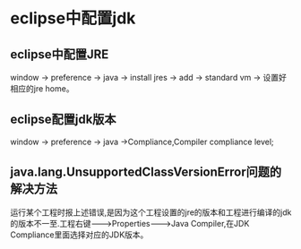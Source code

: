 # eclipse中配置jdk

## eclipse中配置JRE
window -> preference -> java -> install jres -> add -> standard vm -> 设置好相应的jre home。

## eclipse配置jdk版本
window -> preference -> java ->Compliance,Compiler compliance level;

## java.lang.UnsupportedClassVersionError问题的解决方法
运行某个工程时报上述错误,是因为这个工程设置的jre的版本和工程进行编译的jdk的版本不一至.工程右键--->Properties--->Java Compiler,在JDK Compliance里面选择对应的JDK版本。
